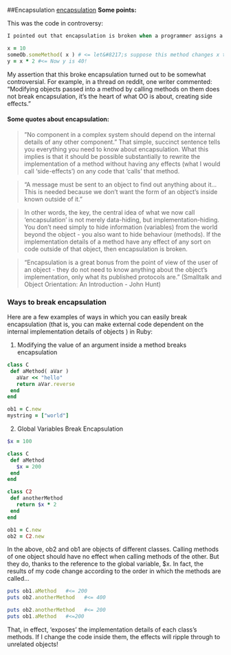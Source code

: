 ##Encapsulation
[encapsulation](http://www.sapphiresteel.com/Blog/What-Is-Encapsulation-and-does-it.html)
**Some points:**

This was the code in controversy:
```ruby
I pointed out that encapsulation is broken when a programmer assigns a variable (let’s call it x) and passes it to a method (e.g. someOb.someMethod( x )) inside which the value of x is modified and the programmer then uses this modified value - e.g.

x = 10
someOb.someMethod( x ) # <= let&#8217;s suppose this method changes x to 20
y = x * 2 #<= Now y is 40!
```

My assertion that this broke encapsulation turned out to be somewhat controversial. For example, in a thread on reddit, one writer commented: “Modifying objects passed into a method by calling methods on them does not break encapsulation, it’s the heart of what OO is about, creating side effects.”

#### Some quotes about encapsulation:

> ”No component in a complex system should depend on the internal details of any other component.” That simple, succinct sentence tells you everything you need to know about encapsulation. What this implies is that it should be possible substantially to rewrite the implementation of a method without having any effects (what I would call ‘side-effects’) on any code that ‘calls’ that method.

>“A message must be sent to an object to find out anything about it... This is needed because we don’t want the form of an object’s inside known outside of it.”

> In other words, the key, the central idea of what we now call ‘encapsulation’ is not merely data-hiding, but implementation-hiding. You don’t need simply to hide information (variables) from the world beyond the object - you also want to hide behaviour (methods). If the implementation details of a method have any effect of any sort on code outside of that object, then encapsulation is broken.

>“Encapsulation is a great bonus from the point of view of the user of an object - they do not need to know anything about the object’s implementation, only what its published protocols are.”
(Smalltalk and Object Orientation: An Introduction - John Hunt)
### Ways to break encapsulation

Here are a few examples of ways in which you can easily break encapsulation (that is, you can make external code dependent on the internal implementation details of objects ) in Ruby:

1. Modifying the value of an argument inside a method breaks encapsulation
```ruby
class C
 def aMethod( aVar )
   aVar << "hello"
   return aVar.reverse
 end
end

ob1 = C.new
mystring = ["world"]
```


2. Global Variables Break Encapsulation

```ruby
$x = 100

class C
 def aMethod
   $x = 200
 end
end

class C2
 def anotherMethod
   return $x * 2
 end
end

ob1 = C.new
ob2 = C2.new
```

In the above, ob2 and ob1 are objects of different classes. Calling methods of one object should have no effect when calling methods of the other. But they do, thanks to the reference to the global variable, $x. In fact, the results of my code change according to the order in which the methods are called...

```ruby
puts ob1.aMethod   #<= 200
puts ob2.anotherMethod   #<= 400

puts ob2.anotherMethod   #<= 200
puts ob1.aMethod   #<=200
```

That, in effect, ‘exposes’ the implementation details of each class’s methods. If I change the code inside them, the effects will ripple through to unrelated objects!
